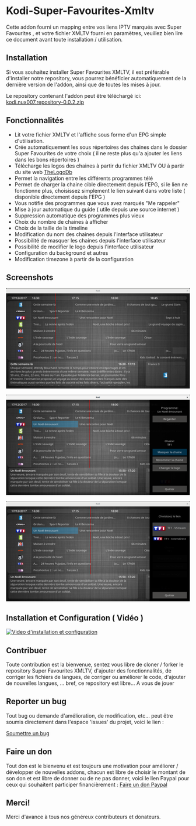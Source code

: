 # Kodi-Super-Favourites-Xmltv
Cette addon fourni un mapping entre vos liens IPTV marqués avec Super Favourites , et votre fichier XMLTV fourni en paramètres, veuillez bien lire ce document avant toute installation / utilisation.

## Installation
Si vous souhaitez installer Super Favourites XMLTV, il est préférable d'installer notre repository, vous pourrez bénéficier automatiquement de la dernière version de l'addon, ainsi que de toutes les mises à jour.

Le repository contenant l'addon peut être téléchargé ici: 
[kodi.nux007.repository-0.0.2.zip](https://github.com/Nux007/kodi-nux007-repository/blob/master/nux007.repository/nux007.repository-0.0.2.zip)

## Fonctionnalités
* Lit votre fichier XMLTV et l'affiche sous forme d'un EPG simple d'utilisation.
* Crée automatiquement les sous répertoires des chaines dans le dossier Super Favourites de votre choix ( il ne reste plus qu'a ajouter les liens dans les bons répertoires )
* Télécharge les logos des chaines à partir du fichier XMLTV OU à partir du site web [TheLogoDb](http://www.thelogodb.com/)
* Permet la navigation entre les différents programmes télé
* Permet de charger la chaine cible directement depuis l'EPG, si le lien ne fonctionne plus, choisissez simplement le lien suivant dans votre liste ( disponible directement depuis l'EPG )
* Vous notifie des programmes que vous avez marqués "Me rappeler"
* Mise à jour automatique du guide ( utile depuis une source internet )
* Suppression automatique des programmes plus vieux
* Choix du nombre de chaines à afficher
* Choix de la taille de la timeline
* Modification du nom des chaines depuis l'interface utilisateur
* Possibilité de masquer les chaines depuis l'interface utilisateur
* Possibilité de modifier le logo depuis l'interface utilisateur
* Configuration du background et autres
* Modification timezone à partir de la configuration

## Screenshots
[![SFX Images](https://github.com/Nux007/kodi-nux007-repository/blob/master/plugin.program.super.favourites.xmltv/resources/screenshot-1.png)](https://github.com/Nux007/kodi-nux007-repository/blob/master/plugin.program.super.favourites.xmltv/resources/screenshot-1.png)

[![SFX Images](https://github.com/Nux007/kodi-nux007-repository/blob/master/plugin.program.super.favourites.xmltv/resources/screenshot-2.png)](https://github.com/Nux007/kodi-nux007-repository/blob/master/plugin.program.super.favourites.xmltv/resources/screenshot-2.png)

[![SFX Images](https://github.com/Nux007/kodi-nux007-repository/blob/master/plugin.program.super.favourites.xmltv/resources/screenshot-3.png)](https://github.com/Nux007/kodi-nux007-repository/blob/master/plugin.program.super.favourites.xmltv/resources/screenshot-3.png)

## Installation et Configuration ( Vidéo )
[![Video d'installation et configuration](http://img.youtube.com/vi/tOSudiUsm9Q/0.jpg)](https://youtu.be/tOSudiUsm9Q)

## Contribuer
Toute contribution est la bienvenue, sentez vous libre de cloner / forker le repository Super Favourites XMLTV, d'ajouter des fonctionnalités, de corriger les fichiers de langues, de corriger ou améliorer le code, d'ajouter de nouvelles langues, ... bref, ce repository est libre... A vous de jouer

## Reporter un bug
Tout bug ou demande d'amélioration, de modification, etc... peut être soumis directement dans l'espace 'issues' du projet, voici le lien :

[Soumettre un bug](https://github.com/Nux007/Kodi-Super-Favourites-Xmltv/issues)

## Faire un don
Tout don est le bienvenu et est toujours une motivation pour améliorer / développer de nouvelles addons, chacun est libre de choisir le montant de son don et est libre de donner ou de ne pas donner, voici le lien Paypal pour ceux qui souhaitent participer financièrement :
[Faire un don Paypal](https://www.paypal.com/cgi-bin/webscr?cmd=_donations&business=HPVUFHX73MKDE&lc=BE&item_name=Nux007&currency_code=EUR&bn=PP%2dDonationsBF%3abtn_donateCC_LG%2egif%3aNonHosted)

## Merci!

Merci d'avance à tous nos généreux contributeurs et donateurs.
